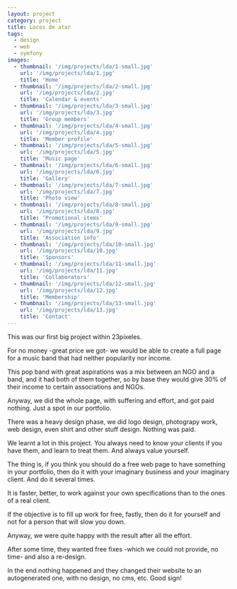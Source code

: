 ```yaml
---
layout: project
category: project
title: Locos de atar
tags:
  - design
  - web
  - symfony
images:
  - thumbnail: '/img/projects/lda/1-small.jpg'
    url: '/img/projects/lda/1.jpg'
    title: 'Home'
  - thumbnail: '/img/projects/lda/2-small.jpg'
    url: '/img/projects/lda/2.jpg'
    title: 'Calendar & events'
  - thumbnail: '/img/projects/lda/3-small.jpg'
    url: '/img/projects/lda/3.jpg'
    title: 'Group members'
  - thumbnail: '/img/projects/lda/4-small.jpg'
    url: '/img/projects/lda/4.jpg'
    title: 'Member profile'
  - thumbnail: '/img/projects/lda/5-small.jpg'
    url: '/img/projects/lda/5.jpg'
    title: 'Music page'
  - thumbnail: '/img/projects/lda/6-small.jpg'
    url: '/img/projects/lda/6.jpg'
    title: 'Gallery'
  - thumbnail: '/img/projects/lda/7-small.jpg'
    url: '/img/projects/lda/7.jpg'
    title: 'Photo view'
  - thumbnail: '/img/projects/lda/8-small.jpg'
    url: '/img/projects/lda/8.jpg'
    title: 'Promotional items'
  - thumbnail: '/img/projects/lda/9-small.jpg'
    url: '/img/projects/lda/9.jpg'
    title: 'Association info'
  - thumbnail: '/img/projects/lda/10-small.jpg'
    url: '/img/projects/lda/10.jpg'
    title: 'Sponsors'
  - thumbnail: '/img/projects/lda/11-small.jpg'
    url: '/img/projects/lda/11.jpg'
    title: 'Collaborators'
  - thumbnail: '/img/projects/lda/12-small.jpg'
    url: '/img/projects/lda/12.jpg'
    title: 'Membership'
  - thumbnail: '/img/projects/lda/13-small.jpg'
    url: '/img/projects/lda/13.jpg'
    title: 'Contact'
---
```


This was our first big project within 23pixeles.

For no money -great price we got- we would be able to create a full page for
a music band that had neither popularity nor income.

This pop band with great aspirations was a mix between an NGO and a band, and
it had both of them together, so by base they would give 30% of their income to
certain associations and NGOs.

Anyway, we did the whole page, with suffering and effort, and got paid nothing.
Just a spot in our portfolio.

There was a heavy design phase, we did logo design, photograpy work, web
design, even shirt and other stuff design. Nothing was paid.

We learnt a lot in this project. You always need to know your clients if you
have them, and learn to treat them. And always value yourself.

The thing is, if you think you should do a free web page to have something in
your portfolio, then do it with your imaginary business and your imaginary
client. And do it several times.

It is faster, better, to work against your own specifications than to the ones
of a real client. 

If the objective is to fill up work for free, fastly, then do it for yourself and 
not for a person that will slow you down.

Anyway, we were quite happy with the result after all the effort. 

After some time, they wanted free fixes -which we could not provide, no time-
and also a re-design.

In the end nothing happened and they changed their website to an autogenerated
one, with no design, no cms, etc. Good sign!

